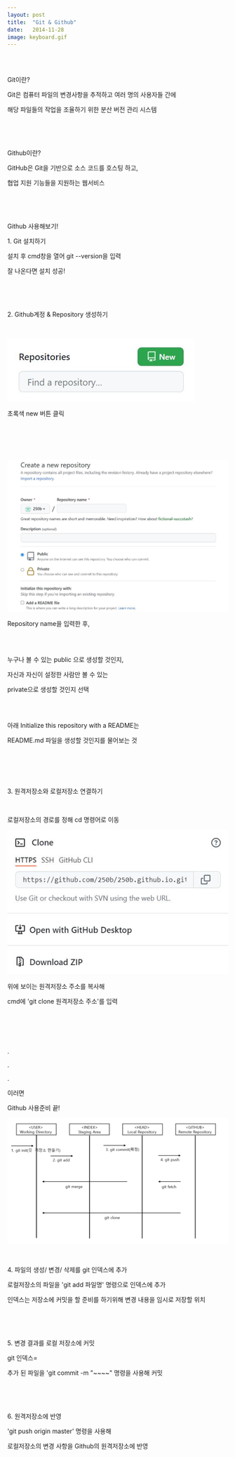 ```yaml
---
layout: post
title:  "Git & Github"
date:   2014-11-28
image: keyboard.gif
---
```

<br><br>
<p class="intro">Git이란?<p>
<p class="gittext">Git은 컴퓨터 파일의 변경사항을 추적하고 여러 명의 사용자들 간에</p>
<p class="gittext">해당 파일들의 작업을 조율하기 위한 분산 버전 관리 시스템</p>
<br><br><br>
<p class="intro">Github이란?<p>
<p class="gittext">GitHub은 Git을 기반으로 소스 코드를 호스팅 하고,</p>
<p class="gittext">협업 지원 기능들을 지원하는 웹서비스</p>
<br><br><br>
<p class="intro">Github 사용해보기!<p>
<p class="list"><p class="listtitle">1. Git 설치하기</p></p> 
<p> </p>    
<p class="text">설치 후 cmd창을 열어 git --version을 입력</p>
<p class="text">잘 나온다면 설치 성공!</p>
<br><br><br>        
<p class="list"><p class="listtitle">2. Github계정 & Repository 생성하기</p></p>
<p> </p>
<br>
<p><img src="/assets/img/repository.JPG" alt=""><p>
<p class="text">초록색 new 버튼 클릭</p>
<br><br><br><br>
<p><img src="/assets/img/create.JPG" alt=""></p>
<p class="text">Repository name을 입력한 후,</p>
<br><br>
<div id="public">
    <p>누구나 볼 수 있는 public 으로 생성할 것인지,</p>
    <p>자신과 자신이 설정한 사람만 볼 수 있는</p>
    <p>private으로 생성할 것인지 선택</p>
<div>
<br><br>
<p class="text">아래 Initialize this repository with a README는</p>
<p class="text">README.md 파일을 생성할 것인지를 물어보는 것</p>
<br><br><br><br>
<p class="list"><p class="listtitle">3. 원격저장소와 로컬저장소 연결하기</p></p>
<p> </p>
<br>
<p class="text">로컬저장소의 경로를 정해 cd 명령어로 이동</p>
<p><img src="/assets/img/clone.JPG" alt=""></p>
<p class="text">위에 보이는 원격저장소 주소를 복사해</p>
<p class="text">cmd에 'git clone 원격저장소 주소'를 입력</p>  
<br><br><br><br>
<div class="gittext">   
    <p>.</p>
    <p>.</p>
    <p>.</p>
    <p>이러면</p>
</div>
<p> </p>
<p class="rmx">Github 사용준비 끝!<p>
<p><img src="/assets/img/github.pnG" alt=""></p>    
<br>
<p class="list"><p class="listtitle">4. 파일의 생성/ 변경/ 삭제를 git 인덱스에 추가</p></p>
<p class="text">로컬저장소의 파일을 'git add 파일명' 명령으로 인덱스에 추가</p>
<p class="text">인덱스는 저장소에 커밋을 할 준비를 하기위해 변경 내용을 임시로 저장할 위치</p>
<br><br><br>
<p class="list"><p class="listtitle">5. 변경 결과를 로컬 저장소에 커밋</p></p>
<p class="text">git 인덱스=</p>
<p class="text">추가 된 파일을 'git commit -m "~~~~" 명령을 사용해 커밋</p>
<br><br><br>
<p class="list"><p class="listtitle">6. 원격저장소에 반영</p></p>
<p class="text">'git push origin master' 명령을 사용해</p>
<p class="text">로컬저장소의 변경 사항을 Github의 원격저장소에 반영</p>
